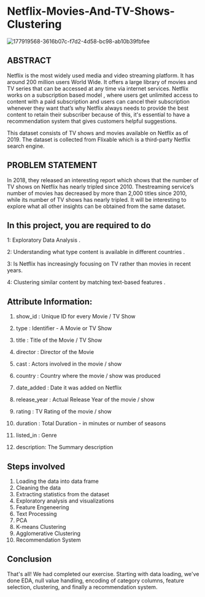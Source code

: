 # Netflix-Movies-And-TV-Shows-Clustering

![177919568-3616b07c-f7d2-4d58-bc98-ab10b39fbfee](https://github.com/Karantiwari307/Netflix-Movies-And-TV-Shows-Clustering/assets/111437123/4885a5ae-a5c4-4cf6-b002-7b9b93f9f144)


 ## ABSTRACT

Netflix is the most widely used media and video streaming platform. It has around 200 million users World Wide. It offers a large library of movies and TV series that can be accessed at any time via internet services. Netflix works on a subscription based model , where users get unlimited access to content with a paid subscription and users can cancel their subscription whenever they want that’s why Netflix always needs to provide the best content to retain their subscriber because of this, it's essential to have a recommendation system that gives customers helpful suggestions.

This dataset consists of TV shows and movies available on Netflix as of 2019. The dataset is collected from Flixable which is a third-party Netflix search engine.

## PROBLEM STATEMENT
In 2018, they released an interesting report which shows that the number of TV shows on Netflix has nearly tripled since 2010. Thestreaming service’s number of movies has decreased by more than 2,000 titles since 2010, while its number of TV shows has nearly tripled. It will be interesting to explore what all other insights can be obtained from the same dataset.

## In this project, you are required to do

1: Exploratory Data Analysis .

2: Understanding what type content is available in different countries .

3: Is Netflix has increasingly focusing on TV rather than movies in recent years.

4: Clustering similar content by matching text-based features .



## Attribute Information: 

1. show_id : Unique ID for every Movie / TV Show 
 
 2. type : Identifier - A Movie or TV Show

 3. title : Title of the Movie / TV Show 
 4. director : Director of the Movie 
 5. cast : Actors involved in the movie / show 
6. country : Country where the movie / show was produced 
 7. date_added : Date it was added on Netflix 
 8. release_year : Actual Release Year of the movie / show 
 
 9. rating : TV Rating of the movie / show 
 10. duration : Total Duration - in minutes or number of seasons 
 11. listed_in : Genre 
 12. description: The Summary description


## Steps involved

1. Loading the data into data frame
2. Cleaning the data
3. Extracting statistics from the dataset
4. Exploratory analysis and visualizations
5. Feature Engeneering
6. Text Processing
7. PCA
8. K-means Clustering
9. Agglomerative  Clustering
10. Recommendation System

## Conclusion 

That's all! We had completed our exercise. Starting with data loading, we've done EDA, null value handling, encoding of category columns, feature selection, clustering, and finally a recommendation system.
